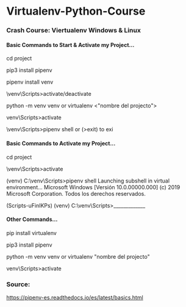 # Virtualenv-Python-Course
### Crash Course: Viertualenv Windows &amp; Linux

#### Basic Commands to Start & Activate my Project...

cd project

pip3 install pipenv

pipenv install venv

\venv\Scripts>activate/deactivate

python -m venv venv or virtualenv <"nombre del projecto">

venv\Scripts>activate

\venv\Scripts>pipenv shell  or  (>exit) to exi


#### Basic Commands to Activate my Project...

cd project

\venv\Scripts>activate

(venv) C:\venv\Scripts>pipenv shell
Launching subshell in virtual environment…
Microsoft Windows [Versión 10.0.00000.000]
(c) 2019 Microsoft Corporation. Todos los derechos reservados.

(Scripts-uFinIKPs) (venv) C:\venv\Scripts>_____________


#### Other Commands...

pip install virtualenv

pip3 install pipenv

python -m venv venv or virtualenv "nombre del projecto"

venv\Scripts>activate



### Source:

https://pipenv-es.readthedocs.io/es/latest/basics.html
